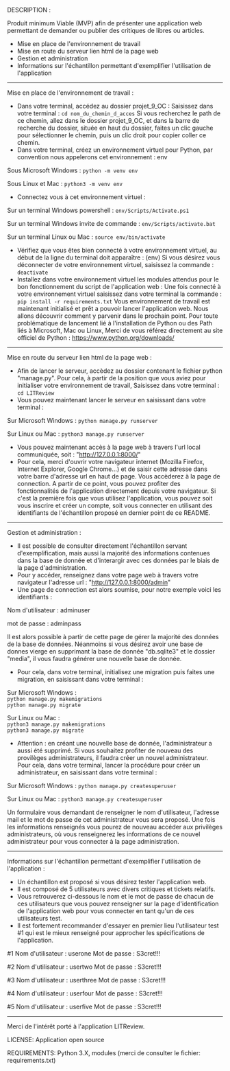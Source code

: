 DESCRIPTION :

Produit minimum Viable (MVP) afin de présenter une application web permettant de demander ou publier des critiques de libres ou articles.

- Mise en place de l'environnement de travail
- Mise en route du serveur lien html de la page web
- Gestion et administration
- Informations sur l'échantillon permettant d'exemplifier l'utilisation de l'application

_______________________________________________________________________________

Mise en place de l'environnement de travail :

- Dans votre terminal, accédez au dossier projet_9_OC : Saisissez dans votre terminal : `cd nom_du_chemin_d_acces` 
Si vous recherchez le path de ce chemin, allez dans le dossier projet_9_OC, et dans la barre de recherche du dossier, située en haut du dossier, faites un clic gauche pour sélectionner le chemin, puis un clic droit pour copier coller ce chemin.
- Dans votre terminal, créez un environnement virtuel pour Python, par convention nous appelerons cet environnement : env

Sous Microsoft Windows : `python -m venv env`

Sous Linux et Mac : `python3 -m venv env`

- Connectez vous à cet environnement virtuel :

Sur un terminal Windows powershell : `env/Scripts/Activate.ps1`

Sur un terminal Windows invite de commande : `env/Scripts/activate.bat`

Sur un terminal Linux ou Mac : `source env/bin/activate`

- Vérifiez que vous êtes bien connecté à votre environnement virtuel, au début de la ligne du terminal doit apparaître : (env) Si vous désirez vous déconnecter de votre environnement virtuel, saisissez la commande : `deactivate`
- Installez dans votre environnement virtuel les modules attendus pour le bon fonctionnement du script de l'application web : Une fois connecté à votre environnement virtuel saisissez dans votre terminal la commande : `pip install -r requirements.txt`
Vous environnement de travail est maintenant initialisé et prêt a pouvoir lancer l'application web.
Nous allons découvrir comment y parvenir dans le prochain point.
Pour toute problématique de lancement lié à l'installation de Python ou des Path liés à Microsoft, Mac ou Linux, Merci de vous référez directement au site officiel de Python : https://www.python.org/downloads/
_______________________________________________________________________________

Mise en route du serveur lien html de la page web :

- Afin de lancer le serveur, accèdez au dossier contenant le fichier python "manage.py".
Pour cela, à partir de la position que vous aviez pour initialiser votre environnement de travail, Saisissez dans votre terminal : `cd LITReview`
- Vous pouvez maintenant lancer le serveur en saisissant dans votre terminal :

Sur Microsoft Windows :     `python manage.py runserver`

Sur Linux ou Mac :          `python3 manage.py runserver`

- Vous pouvez maintenant accès à la page web à travers l'url local communiquée, soit : "http://127.0.0.1:8000/"
- Pour cela, merci d'ouvrir votre navigateur internet (Mozilla Firefox, Internet Explorer, Google Chrome...) et de saisir cette adresse dans votre barre d'adresse url en haut de page.
Vous accèderez à la page de connection. 
A partir de ce point, vous pouvez profiter des fonctionnalités de l'application directement depuis votre navigateur.
Si c'est la première fois que vous utilisez l'application, vous pouvez soit vous inscrire et créer un compte, soit vous connecter en utilisant des identifiants de l'échantillon proposé en dernier point de ce README.

_______________________________________________________________________________

Gestion et administration :

- Il est possible de consulter directement l'échantillon servant d'exemplification, mais aussi la majorité des informations contenues dans la base de donnée et d'interargir avec ces données par le biais de la page d'administration.
- Pour y accéder, renseignez dans votre page web à travers votre navigateur l'adresse url : "http://127.0.0.1:8000/admin"
- Une page de connection est alors soumise, pour notre exemple voici les identifiants :

Nom d'utilisateur :     adminuser

mot de passe :          adminpass

Il est alors possible à partir de cette page de gérer la majorité des données de la base de données.
Néanmoins si vous désirez avoir une base de donnes vierge en supprimant la base de donnée "db.sqlite3" et le dossier "media", il vous faudra générer une nouvelle base de donnée.
- Pour cela, dans votre terminal, initialisez une migration puis faites une migration, en saisissant dans votre terminal :

Sur Microsoft Windows :     
                            `python manage.py makemigrations`                               
                            `python manage.py migrate`

Sur Linux ou Mac :      
                            `python3 manage.py makemigrations`                              
                            `python3 manage.py migrate`

- Attention : en créant une nouvelle base de donnée, l'administrateur a aussi été supprimé. Si vous souhaitez profiter de nouveau des provilèges administrateurs, il faudra créer un nouvel administrateur.
Pour cela, dans votre terminal, lancer la procédure pour créer un administrateur, en saisissant dans votre terminal :

Sur Microsoft Windows :     `python manage.py createsuperuser`

Sur Linux ou Mac :          `python3 manage.py createsuperuser`

Un formulaire vous demandant de renseigner le nom d'utilisateur, l'adresse mail et le mot de passe de cet administrateur vous sera proposé.
Une fois les informations renseignés vous pourez de nouveau accéder aux privilèges administrateurs, où vous renseignerez les informations de ce nouvel administrateur pour vous connecter à la page administration.

_______________________________________________________________________________

Informations sur l'échantillon permettant d'exemplifier l'utilisation de l'application :

- Un échantillon est proposé si vous désirez tester l'application web.
- Il est composé de 5 utilisateurs avec divers critiques et tickets relatifs.
- Vous retrouverez ci-dessous le nom et le mot de passe de chacun de ces utilisateurs que vous pouvez renseigner sur la page d'identification de l'application web pour vous connecter en tant qu'un de ces utilisateurs test.
- Il est fortement recommander d'essayer en premier lieu l'utilisateur test #1 qui est le mieux renseigné pour approcher les spécifications de l'application.

#1
Nom d'utilisateur :     userone
Mot de passe :          S3cret!!!

#2
Nom d'utilisateur :     usertwo
Mot de passe :          S3cret!!!

#3
Nom d'utilisateur :     userthree
Mot de passe :          S3cret!!!

#4
Nom d'utilisateur :     userfour
Mot de passe :          S3cret!!!

#5
Nom d'utilisateur :     userfive
Mot de passe :          S3cret!!!

_______________________________________________________________________________

Merci de l'intérêt porté à l'application LITReview.

LICENSE: Application open source

REQUIREMENTS: Python 3.X, modules (merci de consulter le fichier: requirements.txt)